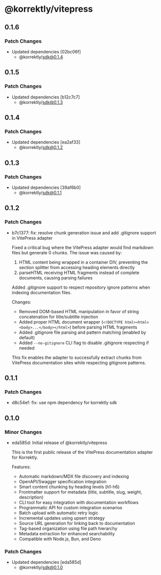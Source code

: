 # @korrektly/vitepress

## 0.1.6

### Patch Changes

- Updated dependencies [02bc06f]
  - @korrektly/sdk@0.1.4

## 0.1.5

### Patch Changes

- Updated dependencies [b12c7c7]
  - @korrektly/sdk@0.1.3

## 0.1.4

### Patch Changes

- Updated dependencies [ea2af33]
  - @korrektly/sdk@0.1.2

## 0.1.3

### Patch Changes

- Updated dependencies [39af6b0]
  - @korrektly/sdk@0.1.1

## 0.1.2

### Patch Changes

- b7c1377: fix: resolve chunk generation issue and add .gitignore support in VitePress adapter

  Fixed a critical bug where the VitePress adapter would find markdown files but generate 0 chunks. The issue was caused by:

  1. HTML content being wrapped in a container DIV, preventing the section splitter from accessing heading elements directly
  2. parseHTML receiving HTML fragments instead of complete documents, causing parsing failures

  Added .gitignore support to respect repository ignore patterns when indexing documentation files.

  Changes:

  - Removed DOM-based HTML manipulation in favor of string concatenation for title/subtitle injection
  - Added proper HTML document wrapper (`<!DOCTYPE html><html><body>...</body></html>`) before parsing HTML fragments
  - Added .gitignore file parsing and pattern matching (enabled by default)
  - Added `--no-gitignore` CLI flag to disable .gitignore respecting if needed

  This fix enables the adapter to successfully extract chunks from VitePress documentation sites while respecting gitignore patterns.

## 0.1.1

### Patch Changes

- d8c54ef: fix: use npm dependency for korrektly sdk

## 0.1.0

### Minor Changes

- eda585d: Initial release of @korrektly/vitepress

  This is the first public release of the VitePress documentation adapter for Korrektly.

  Features:

  - Automatic markdown/MDX file discovery and indexing
  - OpenAPI/Swagger specification integration
  - Smart content chunking by heading levels (h1-h6)
  - Frontmatter support for metadata (title, subtitle, slug, weight, description)
  - CLI tool for easy integration with documentation workflows
  - Programmatic API for custom integration scenarios
  - Batch upload with automatic retry logic
  - Incremental updates using upsert strategy
  - Source URL generation for linking back to documentation
  - Tag-based organization using file path hierarchy
  - Metadata extraction for enhanced searchability
  - Compatible with Node.js, Bun, and Deno

### Patch Changes

- Updated dependencies [eda585d]
  - @korrektly/sdk@0.1.0

